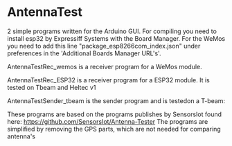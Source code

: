 # AntennaTest
2 simple programs written for the Arduino GUI.
For compiling you need to install esp32 by Expressiff Systems with the Board Manager.
For the WeMos you need to add this line "package_esp8266com_index.json" under preferences in the 'Additional Boards Manager URL's'.

AntennaTestRec_wemos is a receiver program for a WeMos module. 

AntennaTestRec_ESP32 is a receiver program for a ESP32 module. It is tested on Tbeam and Heltec v1

AntennaTestSender_tbeam is the sender program and is testedon a T-beam:


These programs are based on the programs publishes by SensorsIot found here:
https://github.com/SensorsIot/Antenna-Tester
The programs are simplified  by removing the GPS parts, which are not needed for comparing antenna's
